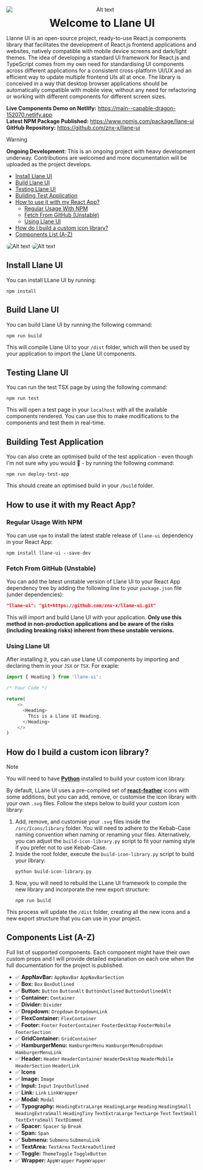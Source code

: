 <img src="./media/logo-layers.png" alt="Alt text" style="text-align: center; margin: auto; display: flex">
<h1 style="text-align: center; margin: 10px;">Welcome to Llane UI</h1>

Llanne UI is an open-source project, ready-to-use React.js components library that facilitates the development of React.js frontend applications and websites, natively compatible with mobile device screens and dark/light themes. The idea of developing a standard UI framework for React.js and TypeScript comes from my own need for standardising UI components across different applications for a consistent cross-platform UI/UX and an efficient way to update multiple frontend UIs all at once. The library is conceived in a way that desktop browser applications should be automatically compatible with mobile view, without any need for refactoring or working with different components for different screen sizes.

**Live Components Demo on Netlify:** https://main--capable-dragon-152070.netlify.app  
**Latest NPM Package Published:** https://www.npmjs.com/package/llane-ui
**GitHub Repository:** https://github.com/znx-x/llane-ui

> [!WARNING]
> **Ongoing Development:** This is an ongoing project with heavy development underway. Contributions are welcomed and more documentation will be uploaded as the project develops.
- [Install Llane UI](#install-llane-ui)
- [Build Llane UI](#build-llane-ui)
- [Testing Llane UI](#testing-llane-ui)
- [Building Test Application](#building-test-application)
- [How to use it with my React App?](#how-to-use-it-with-my-react-app)
  - [Regular Usage With NPM](#regular-usage-with-npm)
  - [Fetch From GitHub (Unstable)](#fetch-from-github-unstable)
  - [Using Llane UI](#using-llane-ui)
- [How do I build a custom icon library?](#how-do-i-build-a-custom-icon-library)
- [Components List (A-Z)](#components-list-a-z)

<img src="./media/screenshot.png" alt="Alt text" style="border-radius: 10px;">
<img src="./media/screenshot-light.png" alt="Alt text" style="border-radius: 10px;">

## Install Llane UI

You can install LLane UI by running:
```shell
npm install
```

## Build Llane UI

You can build Llane UI by running the following command:
```shell
npm run build
```

This will compile Llane UI to your `/dist` folder, which will then be used by your application to import the Llane UI components.

## Testing Llane UI

You can run the test TSX page by using the following command:
```shell
npm run test
```

This will open a test page in your `localhost` with all the available components rendered. You can use this to make modifications to the components and test them in real-time.

## Building Test Application

You can also crete an optimised build of the test application - even though I'm not sure why you would 🤷 - by running the following command:
```shell
npm run deploy-test-app
```

This should create an optimised build in your `/build` folder.

## How to use it with my React App?

### Regular Usage With NPM

You can use `npm` to install the latest stable release of `llane-ui` dependency in your React App:
```shell
npm install llane-ui --save-dev
```

### Fetch From GitHub (Unstable)
You can add the latest unstable version of Llane UI to your React App dependency tree by adding the following line to your `package.json` file (under dependencies):

```json
"llane-ui": "git+https://github.com/znx-x/llane-ui.git"
```

This will import and build Llane UI with your application. **Only use this method in non-production applications and be aware of the risks (including breaking risks) inherent from these unstable versions.**

### Using Llane UI

After installing it, you can use Llane UI components by importing and declaring them in your `JSX` or `TSX`. For exaple:

```js
import { Heading } from 'llane-ui';

/* Your Code */

return(
    <>
      <Heading>
        This is a Llane UI Heading.
      </Heading>
    </>
)
```

## How do I build a custom icon library?

> [!NOTE]
> You will need to have **[Python](https://www.python.org/downloads/)** installed to build your custom icon library.

By default, LLane UI uses a pre-compiled set of **[react-feather](https://feathericons.com/)** icons with some additions, but you can add, remove, or customise the icon library with your own `.svg` files. Follow the steps below to build your custom icon library:

1. Add, remove, and customise your `.svg` files inside the `/src/Icons/library` folder. You will need to adhere to the Kebab-Case naming convention when naming or renaming your files. Alternatively, you can adjust the `build-icon-library.py` script to fit your naming style if you prefer not to use Kebab-Case.
2. Inside the root folder, execute the `build-icon-library.py` script to build your library:
    ```shell
    python build-icon-library.py
    ```
3. Now, you will need to rebuild the LLane UI framework to compile the new library and incorporate the new export structure:
    ```shell
    npm run build
    ```

This process will update the `/dist` folder, creating all the new icons and a new export structure that you can use in your project.

## Components List (A-Z)

Full list of supported components. Each component might have their own custom props and I will provide detailed explanation on each one when the full documentation for the project is published.

- ✅ **AppNavBar:** `AppNavBar` `AppNavBarSection`
- ✅ **Box:** `Box` `BoxOutlined`
- ✅ **Button:** `Button` `ButtonAlt` `ButtonOutlined` `ButtonOutlinedAlt`
- ✅ **Container:** `Container`
- ✅ **Divider:** `Divider`
- ✅ **Dropdown:** `Dropdown` `DropdownLink`
- ✅ **FlexContainer:** `FlexContainer`
- ✅ **Footer:** `Footer` `FooterContainer` `FooterDesktop` `FooterMobile` `FooterSection`
- ✅ **GridContainer:** `GridContainer`
- ✅ **HamburgerMenu:** `HamburgerMenu` `HamburgerMenuDropdown` `HamburgerMenuLink`
- ✅ **Header:** `Header` `HeaderContainer` `HeaderDesktop` `HeaderMobile` `HeaderSection` `HeaderLink`
- ✅ **Icons**
- ✅ **Image:** `Image`
- ✅ **Input:** `Input` `InputOutlined`
- ✅ **Link:** `Link` `LinkWrapper`
- ✅ **Modal:** `Modal`
- ✅ **Typography:** `HeadingExtraLarge` `HeadingLarge` `Heading` `HeadingSmall` `HeadingExtraSmall` `HeadingTiny` `TextExtraLarge` `TextLarge` `Text` `TextSmall` `TextExtraSmall` `TextDimmed`
- ✅ **Spacer:** `Spacer` `Sp` `Break`
- ✅ **Span:** `Span`
- ✅ **Submenu:** `Submenu` `SubmenuLink`
- ✅ **TextArea:** `TextArea` `TextAreaOutlined`
- ✅ **Toggle:** `ThemeToggle` `ToggleButton`
- ✅ **Wrapper:** `AppWrapper` `PageWrapper`


